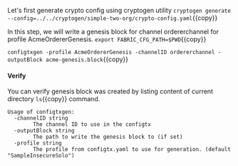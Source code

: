 
Let's first generate crypto config using cryptogen utility
`cryptogen generate --config=../../cryptogen/simple-two-org/crypto-config.yaml`{{copy}}

In this step, we will write a genesis block for channel ordererchannel for profile AcmeOrdererGenesis.
`export FABRIC_CFG_PATH=$PWD`{{copy}}

`configtxgen -profile AcmeOrdererGenesis -channelID ordererchannel -outputBlock acme-genesis.block`{{copy}}

#### Verify
You can verify genesis block was created by listing content of current directory `ls`{{copy}} command.

```
Usage of configtxgen:
  -channelID string
        The channel ID to use in the configtx
  -outputBlock string
        The path to write the genesis block to (if set)
  -profile string
        The profile from configtx.yaml to use for generation. (default "SampleInsecureSolo")

```